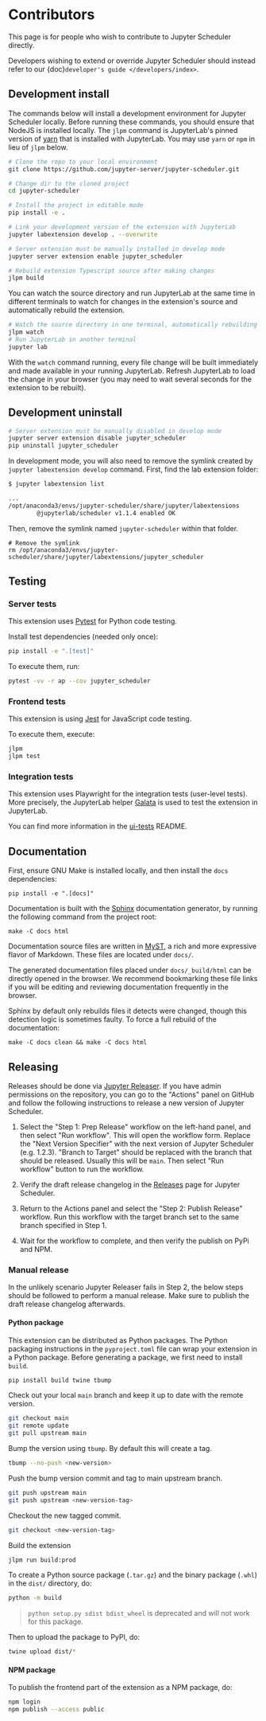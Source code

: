 # Contributors

This page is for people who wish to contribute to Jupyter Scheduler directly.

Developers wishing to extend or override Jupyter Scheduler should instead refer
to our {doc}`developer's guide </developers/index>`.

## Development install

The commands below will install a development environment for
Jupyter Scheduler locally. Before running these commands, you should ensure that NodeJS is
installed locally. The `jlpm` command is JupyterLab's pinned version of
[yarn](https://yarnpkg.com/) that is installed with JupyterLab. You may use
`yarn` or `npm` in lieu of `jlpm` below.

```bash
# Clone the repo to your local environment
git clone https://github.com/jupyter-server/jupyter-scheduler.git

# Change dir to the cloned project
cd jupyter-scheduler

# Install the project in editable mode
pip install -e .

# Link your development version of the extension with JupyterLab
jupyter labextension develop . --overwrite

# Server extension must be manually installed in develop mode
jupyter server extension enable jupyter_scheduler

# Rebuild extension Typescript source after making changes
jlpm build
```

You can watch the source directory and run JupyterLab at the same time in
different terminals to watch for changes in the extension's source and
automatically rebuild the extension.

```bash
# Watch the source directory in one terminal, automatically rebuilding when needed
jlpm watch
# Run JupyterLab in another terminal
jupyter lab
```

With the `watch` command running, every file change will be built immediately
and made available in your running JupyterLab. Refresh JupyterLab to load the
change in your browser (you may need to wait several seconds for the extension
to be rebuilt).

## Development uninstall

```bash
# Server extension must be manually disabled in develop mode
jupyter server extension disable jupyter_scheduler
pip uninstall jupyter_scheduler
```

In development mode, you will also need to remove the symlink created by
`jupyter labextension develop` command. First, find the lab extension folder:

```bash
$ jupyter labextension list

...
/opt/anaconda3/envs/jupyter-scheduler/share/jupyter/labextensions
        @jupyterlab/scheduler v1.1.4 enabled OK
```

Then, remove the symlink named `jupyter-scheduler` within that folder.
```
# Remove the symlink
rm /opt/anaconda3/envs/jupyter-scheduler/share/jupyter/labextensions/jupyter_scheduler
```

## Testing

### Server tests

This extension uses [Pytest](https://docs.pytest.org/) for Python code testing.

Install test dependencies (needed only once):

```sh
pip install -e ".[test]"
```

To execute them, run:

```sh
pytest -vv -r ap --cov jupyter_scheduler
```

### Frontend tests

This extension is using [Jest](https://jestjs.io/) for JavaScript code testing.

To execute them, execute:

```sh
jlpm
jlpm test
```

### Integration tests

This extension uses Playwright for the integration tests (user-level tests).
More precisely, the JupyterLab helper
[Galata](https://github.com/jupyterlab/jupyterlab/tree/master/galata) is used to
test the extension in JupyterLab.

You can find more information in the
[ui-tests](https://github.com/jupyter-server/jupyter-scheduler/tree/main/ui-tests)
README.

## Documentation

First, ensure GNU Make is installed locally, and then install the `docs` dependencies:

```
pip install -e ".[docs]"
```

Documentation is built with the [Sphinx](https://www.sphinx-doc.org/en/master/)
documentation generator, by running the following command from the project root:

```
make -C docs html
```

Documentation source files are written in
[MyST](https://myst-parser.readthedocs.io/en/latest/index.html), a rich and more
expressive flavor of Markdown. These files are located under `docs/`.

The generated documentation files placed under `docs/_build/html` can be
directly opened in the browser.  We recommend bookmarking these file links
if you will be editing and reviewing documentation frequently in the browser.

Sphinx by default only rebuilds files it detects were changed, though this
detection logic is sometimes faulty. To force a full rebuild of the
documentation:

```
make -C docs clean && make -C docs html
```

## Releasing

Releases should be done via [Jupyter Releaser](https://github.com/jupyter-server/jupyter_releaser).
If you have admin permissions on the repository, you can go to the "Actions"
panel on GitHub and follow the following instructions to release a new version of
Jupyter Scheduler.

1. Select the "Step 1: Prep Release" workflow on the left-hand panel, and then
select "Run workflow". This will open the workflow form. Replace the "Next Version
Specifier" with the next version of Jupyter Scheduler (e.g. 1.2.3). "Branch to Target"
should be replaced with the branch that should be released. Usually this will be `main`.
Then select "Run workflow" button to run the workflow.

2. Verify the draft release changelog in the
[Releases](https://github.com/jupyter-server/jupyter-scheduler/releases) page
for Jupyter Scheduler.

3. Return to the Actions panel and select the "Step 2: Publish Release" workflow.
Run this workflow with the target branch set to the same branch specified in
Step 1.

4. Wait for the workflow to complete, and then verify the publish on PyPi and
NPM.

### Manual release

In the unlikely scenario Jupyter Releaser fails in Step 2, the below steps
should be followed to perform a manual release. Make sure to publish the draft
release changelog afterwards.

#### Python package

This extension can be distributed as Python packages. The Python
packaging instructions in the `pyproject.toml` file can wrap your extension in a
Python package. Before generating a package, we first need to install `build`.

```bash
pip install build twine tbump
```

Check out your local `main` branch and keep it up to date with the remote version.

```bash
git checkout main
git remote update
git pull upstream main
```

Bump the version using `tbump`. By default this will create a tag.

```bash
tbump --no-push <new-version>
```

Push the bump version commit and tag to main upstream branch.

```bash
git push upstream main
git push upstream <new-version-tag>
```

Checkout the new tagged commit.

```bash
git checkout <new-version-tag>
```

Build the extension

```bash
jlpm run build:prod
```

To create a Python source package (`.tar.gz`) and the binary package (`.whl`) in the `dist/` directory, do:

```bash
python -m build
```

> `python setup.py sdist bdist_wheel` is deprecated and will not work for this package.

Then to upload the package to PyPI, do:

```bash
twine upload dist/*
```

#### NPM package

To publish the frontend part of the extension as a NPM package, do:

```bash
npm login
npm publish --access public
```
